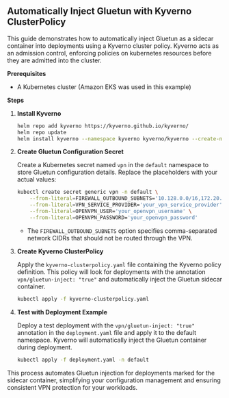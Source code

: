 ## Automatically Inject Gluetun with Kyverno ClusterPolicy

This guide demonstrates how to automatically inject Gluetun as a sidecar container into deployments using a Kyverno cluster policy. Kyverno acts as an admission control, enforcing policies on kubernetes resources before they are admitted into the cluster.

**Prerequisites**

* A Kubernetes cluster (Amazon EKS was used in this example)

**Steps**

1. **Install Kyverno**

   ```bash
   helm repo add kyverno https://kyverno.github.io/kyverno/
   helm repo update
   helm install kyverno --namespace kyverno kyverno/kyverno --create-namespace
   ```

2. **Create Gluetun Configuration Secret**

   Create a Kubernetes secret named `vpn` in the `default` namespace to store Gluetun configuration details. Replace the placeholders with your actual values:

   ```bash
   kubectl create secret generic vpn -n default \
       --from-literal=FIREWALL_OUTBOUND_SUBNETS='10.128.0.0/16,172.20.0.0/16' \
       --from-literal=VPN_SERVICE_PROVIDER='your_vpn_service_provider' \
       --from-literal=OPENVPN_USER='your_openvpn_username' \
       --from-literal=OPENVPN_PASSWORD='your_openvpn_password'
   ```

   * The `FIREWALL_OUTBOUND_SUBNETS` option specifies comma-separated network CIDRs that should not be routed through the VPN.

3. **Create Kyverno ClusterPolicy**

   Apply the `kyverno-clusterpolicy.yaml` file containing the Kyverno policy definition. This policy will look for deployments with the annotation `vpn/gluetun-inject: "true"` and automatically inject the Gluetun sidecar container.

   ```bash
   kubectl apply -f kyverno-clusterpolicy.yaml
   ```

4. **Test with Deployment Example**

   Deploy a test deployment with the `vpn/gluetun-inject: "true"` annotation in the `deployment.yaml` file and apply it to the default namespace. Kyverno will automatically inject the Gluetun container during deployment.

   ```bash
   kubectl apply -f deployment.yaml -n default
   ```

This process automates Gluetun injection for deployments marked for the sidecar container, simplifying your configuration management and ensuring consistent VPN protection for your workloads.
